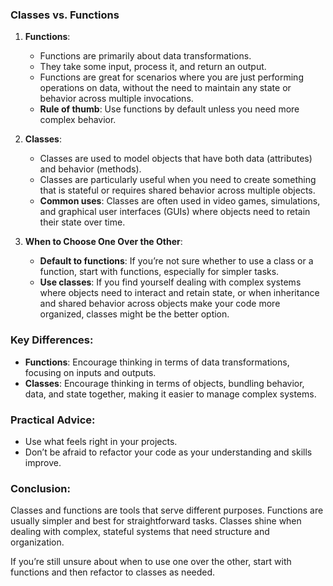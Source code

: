 ### **Classes vs. Functions**

1. **Functions**:

   - Functions are primarily about data transformations.
   - They take some input, process it, and return an output.
   - Functions are great for scenarios where you are just performing operations on data, without the need to maintain any state or behavior across multiple invocations.
   - **Rule of thumb**: Use functions by default unless you need more complex behavior.

2. **Classes**:

   - Classes are used to model objects that have both data (attributes) and behavior (methods).
   - Classes are particularly useful when you need to create something that is stateful or requires shared behavior across multiple objects.
   - **Common uses**: Classes are often used in video games, simulations, and graphical user interfaces (GUIs) where objects need to retain their state over time.

3. **When to Choose One Over the Other**:
   - **Default to functions**: If you’re not sure whether to use a class or a function, start with functions, especially for simpler tasks.
   - **Use classes**: If you find yourself dealing with complex systems where objects need to interact and retain state, or when inheritance and shared behavior across objects make your code more organized, classes might be the better option.

### **Key Differences**:

- **Functions**: Encourage thinking in terms of data transformations, focusing on inputs and outputs.
- **Classes**: Encourage thinking in terms of objects, bundling behavior, data, and state together, making it easier to manage complex systems.

### **Practical Advice**:

- Use what feels right in your projects.
- Don’t be afraid to refactor your code as your understanding and skills improve.

### Conclusion:

Classes and functions are tools that serve different purposes. Functions are usually simpler and best for straightforward tasks. Classes shine when dealing with complex, stateful systems that need structure and organization.

If you’re still unsure about when to use one over the other, start with functions and then refactor to classes as needed.
